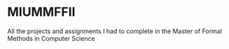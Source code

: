 # MIUMMFFII
All the projects and assignments I had to complete in the Master of Formal Methods in Computer Science
